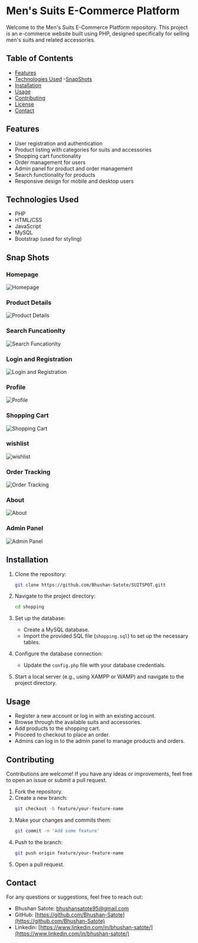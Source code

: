 # Men's Suits E-Commerce Platform

Welcome to the Men's Suits E-Commerce Platform repository. This project is an e-commerce website built using PHP, designed specifically for selling men's suits and related accessories.

## Table of Contents

- [Features](#features)
- [Technologies Used](#technologies-used)
-[SnapShots](#snap-shots)
- [Installation](#installation)
- [Usage](#usage)
- [Contributing](#contributing)
- [License](#license)
- [Contact](#contact)

## Features

- User registration and authentication
- Product listing with categories for suits and accessories
- Shopping cart functionality
- Order management for users
- Admin panel for product and order management
- Search functionality for products
- Responsive design for mobile and desktop users

## Technologies Used

- PHP
- HTML/CSS
- JavaScript
- MySQL
- Bootstrap (used for styling)

## Snap Shots



### Homepage
![Homepage](snapShots/Picture2.jpg)

### Product Details
![Product Details](snapShots/Picture4.jpg)

### Search Funcationlty
![Search Funcationlty](snapShots/Picture7.jpg)

### Login and Registration
![Login and Registration](snapShots/Picture1.jpg)

### Profile
![Profile](snapShots/Picture9.jpg)

### Shopping Cart
![Shopping Cart](snapShots/Picture6.jpg)

### wishlist
![wishlist](snapShots/Picture5.jpg)

### Order Tracking
![Order Tracking](snapShots/Picture11.jpg)

### About
![About](snapShots/Picture8.jpg)

### Admin Panel
![Admin Panel](snapShots/Picture3.jpg)



## Installation

1. Clone the repository:
    ```bash
    git clone https://github.com/Bhushan-Satote/SUITSPOT.gitt
    ```

2. Navigate to the project directory:
    ```bash
    cd shopping
    ```

3. Set up the database:
    - Create a MySQL database.
    - Import the provided SQL file (`shopping.sql`) to set up the necessary tables.

4. Configure the database connection:
    - Update the `config.php` file with your database credentials.

5. Start a local server (e.g., using XAMPP or WAMP) and navigate to the project directory.



## Usage

- Register a new account or log in with an existing account.
- Browse through the available suits and accessories.
- Add products to the shopping cart.
- Proceed to checkout to place an order.
- Admins can log in to the admin panel to manage products and orders.

## Contributing

Contributions are welcome! If you have any ideas or improvements, feel free to open an issue or submit a pull request.

1. Fork the repository.
2. Create a new branch:
    ```bash
    git checkout -b feature/your-feature-name
    ```
3. Make your changes and commits them:
    ```bash
    git commit -m 'Add some feature'
    ```
4. Push to the branch:
    ```bash
    git push origin feature/your-feature-name
    ```
5. Open a pull request.


## Contact

For any questions or suggestions, feel free to reach out:

- Bhushan Satote: [bhushansatote95@gmail.com](mailto:bhushansatote95@gmail.com)
- GitHub: [https://github.com/Bhushan-Satote](https://github.com/Bhushan-Satote)
- Linkedin: [https://www.linkedin.com/in/bhushan-satote/](https://www.linkedin.com/in/bhushan-satote/)

